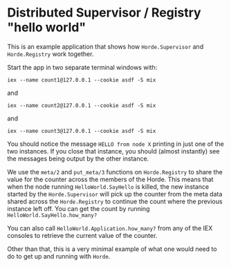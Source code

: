 # Distributed Supervisor / Registry "hello world"

This is an example application that shows how `Horde.Supervisor` and `Horde.Registry` work together.

Start the app in two separate terminal windows with:

`iex --name count1@127.0.0.1 --cookie asdf -S mix`

and

`iex --name count2@127.0.0.1 --cookie asdf -S mix`

and

`iex --name count3@127.0.0.1 --cookie asdf -S mix`

You should notice the message `HELLO from node X` printing in just one of the two instances. If you close that instance, you should (almost instantly) see the messages being output by the other instance.

We use the `meta/2` and `put_meta/3` functions on `Horde.Registry` to share the value for the counter across the members of the Horde. This means that when the node running `HelloWorld.SayHello` is killed, the new instance started by the `Horde.Supervisor` will pick up the counter from the meta data shared across the `Horde.Registry` to continue the count where the previous instance left off. You can get the count by running `HelloWorld.SayHello.how_many?`

You can also call `HelloWorld.Application.how_many?` from any of the IEX consoles to retrieve the current value of the counter. 

Other than that, this is a very minimal example of what one would need to do to get up and running with `Horde`.
